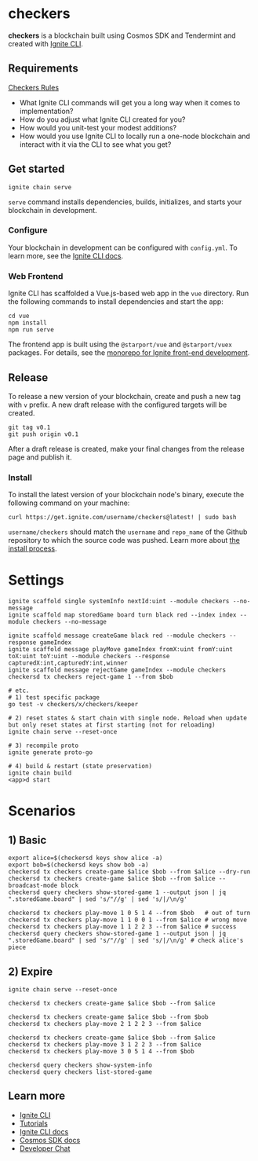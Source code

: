 # checkers
**checkers** is a blockchain built using Cosmos SDK and Tendermint and created with [Ignite CLI](https://ignite.com/cli).

## Requirements
[Checkers Rules](https://www.ducksters.com/games/checkers_rules.php)
* What Ignite CLI commands will get you a long way when it comes to implementation?
* How do you adjust what Ignite CLI created for you?
* How would you unit-test your modest additions?
* How would you use Ignite CLI to locally run a one-node blockchain and interact with it via the CLI to see what you get?

## Get started

```
ignite chain serve
```

`serve` command installs dependencies, builds, initializes, and starts your blockchain in development.

### Configure

Your blockchain in development can be configured with `config.yml`. To learn more, see the [Ignite CLI docs](https://docs.ignite.com).

### Web Frontend

Ignite CLI has scaffolded a Vue.js-based web app in the `vue` directory. Run the following commands to install dependencies and start the app:

```
cd vue
npm install
npm run serve
```

The frontend app is built using the `@starport/vue` and `@starport/vuex` packages. For details, see the [monorepo for Ignite front-end development](https://github.com/ignite/web).

## Release
To release a new version of your blockchain, create and push a new tag with `v` prefix. A new draft release with the configured targets will be created.

```
git tag v0.1
git push origin v0.1
```

After a draft release is created, make your final changes from the release page and publish it.

### Install
To install the latest version of your blockchain node's binary, execute the following command on your machine:

```
curl https://get.ignite.com/username/checkers@latest! | sudo bash
```
`username/checkers` should match the `username` and `repo_name` of the Github repository to which the source code was pushed. Learn more about [the install process](https://github.com/allinbits/starport-installer).

# Settings
```shell
ignite scaffold single systemInfo nextId:uint --module checkers --no-message
ignite scaffold map storedGame board turn black red --index index --module checkers --no-message

ignite scaffold message createGame black red --module checkers --response gameIndex
ignite scaffold message playMove gameIndex fromX:uint fromY:uint toX:uint toY:uint --module checkers --response capturedX:int,capturedY:int,winner
ignite scaffold message rejectGame gameIndex --module checkers
checkersd tx checkers reject-game 1 --from $bob

# etc.
# 1) test specific package
go test -v checkers/x/checkers/keeper

# 2) reset states & start chain with single node. Reload when update but only reset states at first starting (not for reloading)
ignite chain serve --reset-once

# 3) recompile proto
ignite generate proto-go

# 4) build & restart (state preservation)
ignite chain build
<app>d start
```

# Scenarios
## 1) Basic
```shell
export alice=$(checkersd keys show alice -a)
export bob=$(checkersd keys show bob -a)
checkersd tx checkers create-game $alice $bob --from $alice --dry-run
checkersd tx checkers create-game $alice $bob --from $alice --broadcast-mode block
checkersd query checkers show-stored-game 1 --output json | jq ".storedGame.board" | sed 's/"//g' | sed 's/|/\n/g'

checkersd tx checkers play-move 1 0 5 1 4 --from $bob   # out of turn
checkersd tx checkers play-move 1 1 0 0 1 --from $alice # wrong move
checkersd tx checkers play-move 1 1 2 2 3 --from $alice # success
checkersd query checkers show-stored-game 1 --output json | jq ".storedGame.board" | sed 's/"//g' | sed 's/|/\n/g' # check alice's piece
```

## 2) Expire
```shell
ignite chain serve --reset-once

checkersd tx checkers create-game $alice $bob --from $alice

checkersd tx checkers create-game $alice $bob --from $bob
checkersd tx checkers play-move 2 1 2 2 3 --from $alice

checkersd tx checkers create-game $alice $bob --from $alice
checkersd tx checkers play-move 3 1 2 2 3 --from $alice
checkersd tx checkers play-move 3 0 5 1 4 --from $bob

checkersd query checkers show-system-info
checkersd query checkers list-stored-game
```

## Learn more

- [Ignite CLI](https://ignite.com/cli)
- [Tutorials](https://docs.ignite.com/guide)
- [Ignite CLI docs](https://docs.ignite.com)
- [Cosmos SDK docs](https://docs.cosmos.network)
- [Developer Chat](https://discord.gg/ignite)
